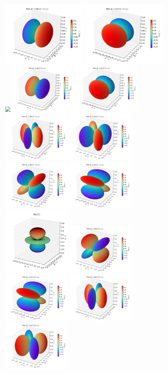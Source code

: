 
<img src="Y_1-1_Re.png" width="250" />
<img src="Y_1-1_Im.png" width="250" />
<img src="Y_10_Re.png" width="200" />
<img src="Y_11_Re.png" width="200" />
<img src="Y_11_Im.png" width="200" />

<img src="Y_2-2_Re.png" width="200" />
<img src="Y_2-2_Im.png" width="200" />
<img src="Y_2-1_Re.png" width="200" />
<img src="Y_2-1_Im.png" width="200" />
<img src="Y_20_Re.png" width="200" />
<img src="Y_21_Re.png" width="200" />
<img src="Y_21_Im.png" width="200" />
<img src="Y_22_Re.png" width="200" />
<img src="Y_22_Im.png" width="200" />



